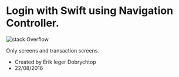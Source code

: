 # Login with Swift using Navigation Controller.

![stack Overflow](http://lmsotfy.com/so.png)

Only screens and transaction screens.

 * Created by Erik Ieger Dobrychtop
 * 22/08/2016
